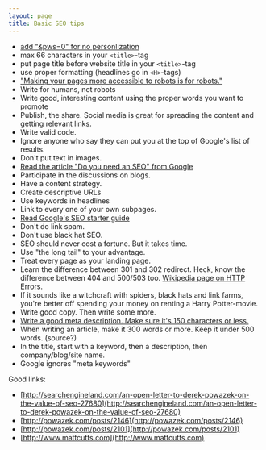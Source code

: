 ```yaml
---
layout: page
title: Basic SEO tips
---
```


- [add "&pws=0" for no personlization](http://www.google.com/search?q=seo&pws=0)
- max 66 characters in your `<title>`-tag
- put page title before website title in your `<title>`-tag
- use proper formatting (headlines go in `<H>`-tags)
- ["Making your pages more accessible to robots is for robots."](http://powazek.com/posts/2101)
- Write for humans, not robots
- Write good, interesting content using the proper words you want to promote
- Publish, the share. Social media is great for spreading the content and getting relevant links.
- Write valid code.
- Ignore anyone who say they can put you at the top of Google's list of results.
- Don't put text in images.
- [Read the article "Do you need an SEO" from Google](https://support.google.com/webmasters/answer/35291)
- Participate in the discussions on blogs.
- Have a content strategy.
- Create descriptive URLs
- Use keywords in headlines
- Link to every one of your own subpages.
- [Read Google's SEO starter guide](https://support.google.com/webmasters/answer/7451184?hl=en)
- Don't do link spam.
- Don't use black hat SEO.
- SEO should never cost a fortune. But it takes time.
- Use "the long tail" to your advantage.
- Treat every page as your landing page.
- Learn the difference between 301 and 302 redirect. Heck, know the difference between 404 and 500/503 too. [Wikipedia page on HTTP Errors](http://en.wikipedia.org/wiki/HTTP_errors).
- If it sounds like a witchcraft with spiders, black hats and link farms, you're better off spending your money on renting a Harry Potter-movie.
- Write good copy. Then write some more.
- [Write a good meta description. Make sure it's 150 characters or less.](http://www.sagerock.com/blog/title-tag-meta-description-length/)
- When writing an article, make it 300 words or more. Keep it under 500 words. (source?)
- In the title, start with a keyword, then a description, then company/blog/site name.
- Google ignores "meta keywords"

Good links:

- [http://searchengineland.com/an-open-letter-to-derek-powazek-on-the-value-of-seo-27680](http://searchengineland.com/an-open-letter-to-derek-powazek-on-the-value-of-seo-27680)
- [http://powazek.com/posts/2146](http://powazek.com/posts/2146)
- [http://powazek.com/posts/2101](http://powazek.com/posts/2101)
- [http://www.mattcutts.com](http://www.mattcutts.com)
